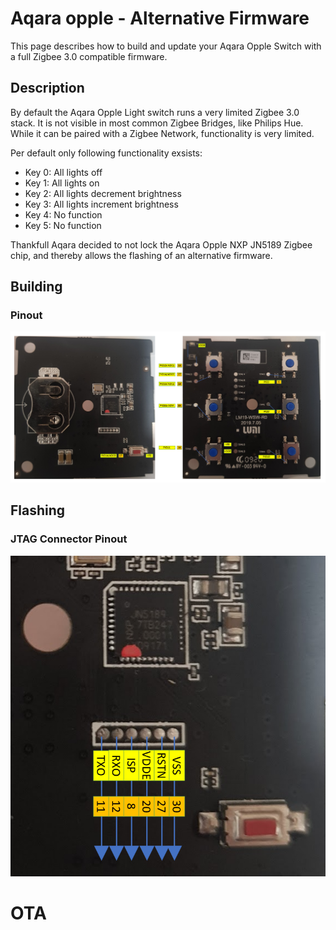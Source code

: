 # Aqara opple - Alternative Firmware

This page describes how to build and update your Aqara Opple Switch with a full Zigbee 3.0 compatible firmware.

## Description
By default the Aqara Opple Light switch runs a very limited Zigbee 3.0 stack. 
It is not visible in most common Zigbee Bridges, like Philips Hue.
While it can be paired with a Zigbee Network, functionality is very limited.

Per default only following functionality exsists:
- Key 0: All lights off
- Key 1: All lights on
- Key 2: All lights decrement brightness
- Key 3: All lights increment brightness
- Key 4: No function
- Key 5: No function

Thankfull Aqara decided to not lock the Aqara Opple NXP JN5189 Zigbee chip, and thereby allows the flashing of an alternative firmware.

## Building
### Pinout
![Pinout](Aqara_Opple_Pinout.png?raw=true "Pinout")


## Flashing
### JTAG Connector Pinout
![JTAG Pinout](Aqara_Opple_JTAG_Pinout.png?raw=true "JTAG Pinout")





# OTA
